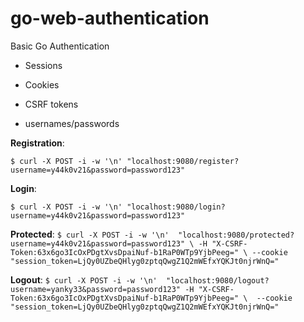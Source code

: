 # go-web-authentication
Basic Go Authentication

 * Sessions

 * Cookies

 * CSRF tokens

 * usernames/passwords
  
**Registration**: 

`$ curl -X POST -i -w '\n' "localhost:9080/register?username=y44k0v21&password=password123"`

**Login**: 

`$ curl -X POST -i -w '\n' "localhost:9080/login?username=y44k0v21&password=password123"`

**Protected**:
`$ curl -X POST -i -w '\n'  "localhost:9080/protected?username=y44k0v21&password=password123" \ -H "X-CSRF-Token:63x6go3IcOxPDgtXvsDpaiNuf-b1RaP0WTp9YjbPeeg=" \
--cookie "session_token=LjQy0UZbeQHlyg0zptqQwgZ1Q2mWEfxYQKJt0njrWnQ="`

**Logout**:
`$ curl -X POST -i -w '\n'  "localhost:9080/logout?username=yanky33&password=password123" -H "X-CSRF-Token:63x6go3IcOxPDgtXvsDpaiNuf-b1RaP0WTp9YjbPeeg=" \ 
--cookie "session_token=LjQy0UZbeQHlyg0zptqQwgZ1Q2mWEfxYQKJt0njrWnQ="`